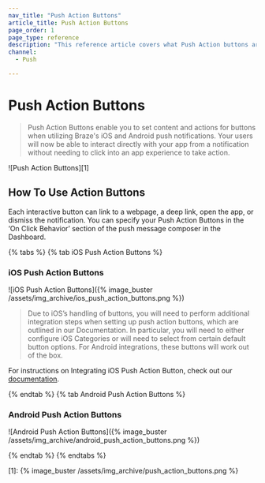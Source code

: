 ```yaml
---
nav_title: "Push Action Buttons"
article_title: Push Action Buttons
page_order: 1
page_type: reference
description: "This reference article covers what Push Action buttons are and the difference across iOS and Android platforms."
channel:
  - Push

---
```


# Push Action Buttons

> Push Action Buttons enable you to set content and actions for buttons when utilizing Braze's iOS and Android push notifications. Your users will now be able to interact directly with your app from a notification without needing to click into an app experience to take action.

![Push Action Buttons][1]

## How To Use Action Buttons

Each interactive button can link to a webpage, a deep link, open the app, or dismiss the notification. You can specify your Push Action Buttons in the ‘On Click Behavior’ section of the push message composer in the Dashboard.

{% tabs %} 
{% tab iOS Push Action Buttons %}

### iOS Push Action Buttons
![iOS Push Action Buttons]({% image_buster /assets/img_archive/ios_push_action_buttons.png %})

>  Due to iOS’s handling of buttons, you will need to perform additional integration steps when setting up push action buttons, which are outlined in our Documentation. In particular, you will need to either configure iOS Categories or will need to select from certain default button options. For Android integrations, these buttons will work out of the box.

For instructions on Integrating iOS Push Action Button, check out our [documentation]({{site.baseurl}}/developer_guide/platform_integration_guides/ios/push_notifications/customization/action_buttons/).

{% endtab %} 
{% tab Android Push Action Buttons %}

### Android Push Action Buttons
![Android Push Action Buttons]({% image_buster /assets/img_archive/android_push_action_buttons.png %})

{% endtab %} 
{% endtabs %} 


[1]: {% image_buster /assets/img_archive/push_action_buttons.png %}

